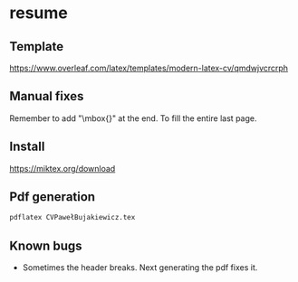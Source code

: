 # resume

## Template
https://www.overleaf.com/latex/templates/modern-latex-cv/qmdwjvcrcrph

## Manual fixes
Remember to add "\mbox{}" at the end. To fill the entire last page.

## Install
https://miktex.org/download

## Pdf generation
```bash
pdflatex CVPawełBujakiewicz.tex
```

## Known bugs
- Sometimes the header breaks. Next generating the pdf fixes it.
